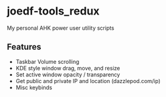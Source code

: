 # joedf-tools_redux
My personal AHK power user utility scripts

## Features
- Taskbar Volume scrolling
- KDE style window drag, move, and resize
- Set active window opacity / transparency
- Get public and private IP and location (dazzlepod.com/ip)
- Misc keybinds